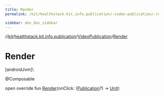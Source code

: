 ```yaml
---
title: Render
permalink: /kit/healthstack.kit.info.publication/-video-publication/-render.html

sidebar: dev_doc_sidebar
---
```

//[kit](../../../index.html)/[healthstack.kit.info.publication](../index.html)/[VideoPublication](index.html)/[Render](-render.html)



# Render



[androidJvm]\




@Composable



open override fun [Render](-render.html)(onClick: ([Publication](../-publication/index.html)?) -&gt; [Unit](https://kotlinlang.org/api/latest/jvm/stdlib/kotlin/-unit/index.html))




